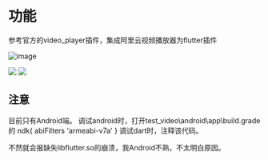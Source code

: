 # 功能
参考官方的video_player插件，集成阿里云视频播放器为flutter插件

![image](https://github.com/hyz1992/my_aliplayer/raw/master/preview/1.png)


![](https://github.com/hyz1992/my_aliplayer/raw/master/preview/2.png)
![](https://github.com/hyz1992/my_aliplayer/raw/master/preview/3.png)


## 注意
目前只有Android端。
调试android时，打开test_video\android\app\build.grade的
ndk{
	abiFilters 'armeabi-v7a'
}
调试dart时，注释该代码。

不然就会报缺失libflutter.so的崩溃，我Android不熟，不太明白原因。